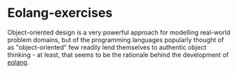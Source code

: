 # Eolang-exercises

Object-oriented design is a very powerful approach for modelling real-world problem domains, but of the programming languages popularly thought of as "object-oriented" few readily lend themselves to authentic object thinking - at least, that seems to be the rationale behind the development of [eolang](https://github.com/cqfn/eo).
